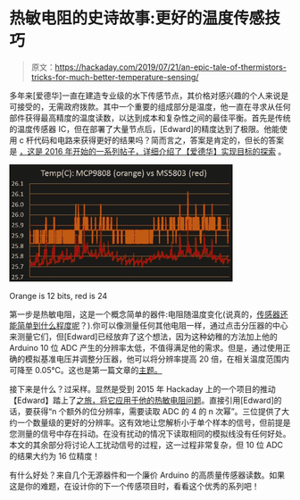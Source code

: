 # 热敏电阻的史诗故事:更好的温度传感技巧

> 原文：<https://hackaday.com/2019/07/21/an-epic-tale-of-thermistors-tricks-for-much-better-temperature-sensing/>

多年来[爱德华]一直在建造专业级的水下传感节点，其价格对感兴趣的个人来说是可接受的，无需政府拨款。其中一个重要的组成部分是温度，他一直在寻求从任何部件获得最高精度的温度读数，以达到成本和复杂性之间的最佳平衡。首先是传统的温度传感器 IC，但在部署了大量节点后，[Edward]的精度达到了极限。他能使用 c 杆代码和电路来获得更好的结果吗？简而言之，答案是肯定的，但长的答案是 [，这是 2016 年开始的一系列帖子，详细介绍了【爱德华】实现目标的探索](https://thecavepearlproject.org/2016/06/09/better-thermistor-readings-with-an-arduino-series-resistors-aref/) 。

[![](img/5c58f3441ef94728a1a8ab237a47ed4c.png)](https://hackaday.com/wp-content/uploads/2019/07/12vs24bit-2-themed.jpg)

Orange is 12 bits, red is 24

第一步是热敏电阻，这是一个概念简单的器件:电阻随温度变化(说真的，[传感器还能简单到什么程度呢](https://hackaday.com/2018/04/16/two-cent-temperature-sensors/)？).你可以像测量任何其他电阻一样，通过点击分压器的中心来测量它们，但[Edward]已经放弃了这个想法，因为这种幼稚的方法加上他的 Arduino 10 位 ADC 产生的分辨率太低，不值得满足他的需求。但是，通过使用正确的模拟基准电压并调整分压器，他可以将分辨率提高 20 倍，在相关温度范围内可降至 0.05°C。这也是第一篇文章的[主题。](https://thecavepearlproject.org/2016/06/09/better-thermistor-readings-with-an-arduino-series-resistors-aref/)

接下来是什么？过采样。显然是受到 2015 年 Hackaday 上的一个项目的推动【Edward】踏上了[之旅，将它应用于他的热敏电阻问题](https://thecavepearlproject.org/2017/02/27/enhancing-arduinos-adc-resolution-by-dithering-oversampling/)。直接引用[Edward]的话，要获得“n 个额外的位分辨率，需要读取 ADC 的 4 的 n 次幂”。三位提供了大约一个数量级的更好的分辨率。这有效地让您解析小于单个样本的信号，但前提是您测量的信号中存在抖动。在没有扰动的情况下读取相同的模拟线没有任何好处。本文的其余部分将讨论人工扰动信号的过程，这一过程非常复杂，但 10 位 ADC 的结果大约为 16 位精度！

有什么好处？来自几个无源器件和一个廉价 Arduino 的高质量传感器读数。如果这是你的难题，在设计你的下一个传感项目时，看看这个优秀的系列吧！